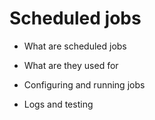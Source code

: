 # Scheduled jobs

- What are scheduled jobs

- What are they used for

- Configuring and running jobs

- Logs and testing
